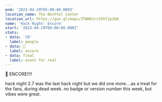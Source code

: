 ```yaml
---
end: '2023-04-29T05:00:00.000Z'
location_name: The Bechtel Center
location_url: https://goo.gl/maps/ZTWH61rc5ZkTJp2QA
name: 'Hack Night: Encore'
start: '2023-04-29T00:00:00.000Z'
stats:
- data: '20'
  label: people
- data: 🎤
  label: encore
- data: final
  label: event for real
---
```


🎤 ENCORE!!!!

hack night 2.7 was the last hack night but we did one more....as a treat for the fans, during dead week. no badge or version number this week, but vibes were great.